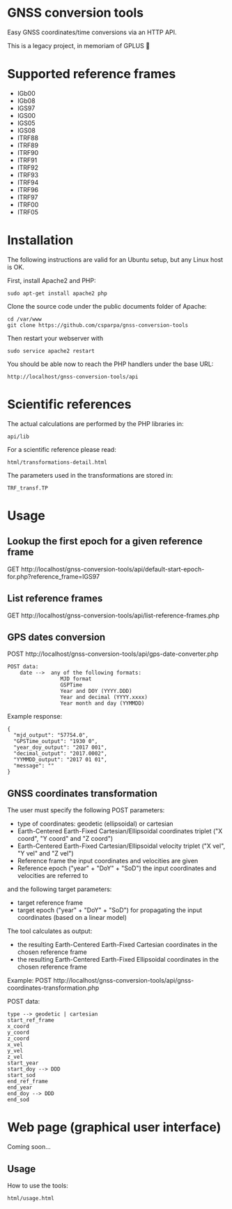 
# GNSS conversion tools
Easy GNSS coordinates/time conversions via an HTTP API.


This is a legacy project, in memoriam of GPLUS :purple_heart:


# Supported reference frames
  - IGb00
  - IGb08
  - IGS97
  - IGS00
  - IGS05
  - IGS08
  - ITRF88
  - ITRF89
  - ITRF90
  - ITRF91
  - ITRF92
  - ITRF93
  - ITRF94
  - ITRF96
  - ITRF97
  - ITRF00
  - ITRF05

# Installation
The following instructions are valid for an Ubuntu setup, but any Linux host is OK.

First, install Apache2 and PHP:

    sudo apt-get install apache2 php

Clone the source code under the public documents folder of Apache:

    cd /var/www
    git clone https://github.com/csparpa/gnss-conversion-tools

Then restart your webserver with

    sudo service apache2 restart

You should be able now to reach the PHP handlers under the base URL:

    http://localhost/gnss-conversion-tools/api


# Scientific references
The actual calculations are performed by the PHP libraries in:

    api/lib

For a scientific reference please read:

    html/transformations-detail.html

The parameters used in the transformations are stored in:

    TRF_transf.TP


# Usage

## Lookup the first epoch for a given reference frame
GET http://localhost/gnss-conversion-tools/api/default-start-epoch-for.php?reference_frame=IGS97

## List reference frames
GET http://localhost/gnss-conversion-tools/api/list-reference-frames.php

## GPS dates conversion
POST http://localhost/gnss-conversion-tools/api/gps-date-converter.php

    POST data:
        date -->  any of the following formats:
                     MJD format
                     GSPTime
                     Year and DOY (YYYY.DDD)
                     Year and decimal (YYYY.xxxx)
                     Year month and day (YYMMDD)

Example response:

    {
      "mjd_output": "57754.0",
      "GPSTime_output": "1930 0",
      "year_doy_output": "2017 001",
      "decimal_output": "2017.0002",
      "YYMMDD_output": "2017 01 01",
      "message": ""
    }

## GNSS coordinates transformation
The user must specify the following POST parameters:
  - type of coordinates: geodetic (ellipsoidal) or cartesian
  - Earth-Centered Earth-Fixed Cartesian/Ellipsoidal coordinates triplet ("X coord", "Y coord" and "Z coord")
  - Earth-Centered Earth-Fixed Cartesian/Ellipsoidal velocity triplet ("X vel", "Y vel" and "Z vel")
  - Reference frame the input coordinates and velocities are given
  - Reference epoch ("year" + "DoY" + "SoD") the input coordinates and velocities are referred to

and the following target parameters:

  - target reference frame
  - target epoch ("year" + "DoY" + "SoD") for propagating the input coordinates (based on a linear model)

The tool calculates as output:
  - the resulting Earth-Centered Earth-Fixed Cartesian coordinates in the chosen reference frame
  - the resulting Earth-Centered Earth-Fixed Ellipsoidal coordinates in the chosen reference frame

Example:
POST http://localhost/gnss-conversion-tools/api/gnss-coordinates-transformation.php

POST data:

    type --> geodetic | cartesian
    start_ref_frame
    x_coord
    y_coord
    z_coord
    x_vel
    y_vel
    z_vel
    start_year
    start_doy --> DDD
    start_sod
    end_ref_frame
    end_year
    end_doy --> DDD
    end_sod


# Web page (graphical user interface)
Coming soon...

## Usage
How to use the tools:

    html/usage.html
